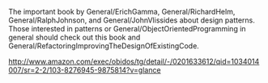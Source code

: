 The important book by General/ErichGamma, General/RichardHelm, General/RalphJohnson, and General/JohnVlissides about design patterns.  Those interested in patterns or General/ObjectOrientedProgramming in general should check out this book and General/RefactoringImprovingTheDesignOfExistingCode.

http://www.amazon.com/exec/obidos/tg/detail/-/0201633612/qid=1034014007/sr=2-2/103-8276945-9875814?v=glance
